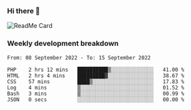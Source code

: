 ### Hi there 👋

<!--
**itzcy/itzcy** is a ✨ _special_ ✨ repository because its `README.md` (this file) appears on your GitHub profile.

Here are some ideas to get you started:

- 🔭 I’m currently working on ...
- 🌱 I’m currently learning ...
- 👯 I’m looking to collaborate on ...
- 🤔 I’m looking for help with ...
- 💬 Ask me about ...
- 📫 How to reach me: ...
- 😄 Pronouns: ...
- ⚡ Fun fact: ...
-->
![ReadMe Card](https://github-readme-stats.vercel.app/api?username=itzcy&show_icons=true&title_color=2d3198&icon_color=797cb8&text_color=24292e&bg_color=f6f8fa)

### Weekly development breakdown
<!--START_SECTION:waka-->

```text
From: 08 September 2022 - To: 15 September 2022

PHP    2 hrs 12 mins   ██████████▒░░░░░░░░░░░░░░   41.00 %
HTML   2 hrs 4 mins    █████████▓░░░░░░░░░░░░░░░   38.67 %
CSS    57 mins         ████▒░░░░░░░░░░░░░░░░░░░░   17.83 %
Log    4 mins          ▒░░░░░░░░░░░░░░░░░░░░░░░░   01.52 %
Bash   3 mins          ▒░░░░░░░░░░░░░░░░░░░░░░░░   00.99 %
JSON   0 secs          ░░░░░░░░░░░░░░░░░░░░░░░░░   00.00 %
```

<!--END_SECTION:waka-->
